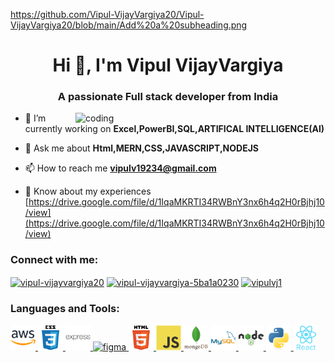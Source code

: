 https://github.com/Vipul-VijayVargiya20/Vipul-VijayVargiya20/blob/main/Add%20a%20subheading.png
<h1 align="center">Hi 👋, I'm Vipul VijayVargiya</h1>
<h3 align="center">A passionate Full stack developer from India</h3>
<img align="right" alt="coding" width="400" src="https://www.google.com/url?sa=i&url=https%3A%2F%2Fgiphy.com%2Fgifs%2FY4ak9Ki2GZCbJxAnJD&psig=AOvVaw2vnlA-B85wAqWZFhuGjPX5&ust=1738313629717000&source=images&cd=vfe&opi=89978449&ved=0CBMQjRxqFwoTCNDs3IaJnYsDFQAAAAAdAAAAABAE">


- 🔭 I’m currently working on **Excel,PowerBI,SQL,ARTIFICAL INTELLIGENCE(AI)**

- 💬 Ask me about **Html,MERN,CSS,JAVASCRIPT,NODEJS**

- 📫 How to reach me **vipulv19234@gmail.com**

- 📄 Know about my experiences [https://drive.google.com/file/d/1IqaMKRTI34RWBnY3nx6h4q2H0rBjhj10/view](https://drive.google.com/file/d/1IqaMKRTI34RWBnY3nx6h4q2H0rBjhj10/view)

<h3 align="left">Connect with me:</h3>
<p align="left">
<a href="https://twitter.com/vipul-vijayvargiya20" target="blank"><img align="center" src="https://raw.githubusercontent.com/rahuldkjain/github-profile-readme-generator/master/src/images/icons/Social/twitter.svg" alt="vipul-vijayvargiya20" height="30" width="40" /></a>
<a href="https://linkedin.com/in/vipul-vijayvargiya-5ba1a0230" target="blank"><img align="center" src="https://raw.githubusercontent.com/rahuldkjain/github-profile-readme-generator/master/src/images/icons/Social/linked-in-alt.svg" alt="vipul-vijayvargiya-5ba1a0230" height="30" width="40" /></a>
<a href="https://www.leetcode.com/vipulvj1" target="blank"><img align="center" src="https://raw.githubusercontent.com/rahuldkjain/github-profile-readme-generator/master/src/images/icons/Social/leet-code.svg" alt="vipulvj1" height="30" width="40" /></a>
</p>

<h3 align="left">Languages and Tools:</h3>
<p align="left"> <a href="https://aws.amazon.com" target="_blank" rel="noreferrer"> <img src="https://raw.githubusercontent.com/devicons/devicon/master/icons/amazonwebservices/amazonwebservices-original-wordmark.svg" alt="aws" width="40" height="40"/> </a> <a href="https://www.w3schools.com/css/" target="_blank" rel="noreferrer"> <img src="https://raw.githubusercontent.com/devicons/devicon/master/icons/css3/css3-original-wordmark.svg" alt="css3" width="40" height="40"/> </a> <a href="https://expressjs.com" target="_blank" rel="noreferrer"> <img src="https://raw.githubusercontent.com/devicons/devicon/master/icons/express/express-original-wordmark.svg" alt="express" width="40" height="40"/> </a> <a href="https://www.figma.com/" target="_blank" rel="noreferrer"> <img src="https://www.vectorlogo.zone/logos/figma/figma-icon.svg" alt="figma" width="40" height="40"/> </a> <a href="https://www.w3.org/html/" target="_blank" rel="noreferrer"> <img src="https://raw.githubusercontent.com/devicons/devicon/master/icons/html5/html5-original-wordmark.svg" alt="html5" width="40" height="40"/> </a> <a href="https://developer.mozilla.org/en-US/docs/Web/JavaScript" target="_blank" rel="noreferrer"> <img src="https://raw.githubusercontent.com/devicons/devicon/master/icons/javascript/javascript-original.svg" alt="javascript" width="40" height="40"/> </a> <a href="https://www.mongodb.com/" target="_blank" rel="noreferrer"> <img src="https://raw.githubusercontent.com/devicons/devicon/master/icons/mongodb/mongodb-original-wordmark.svg" alt="mongodb" width="40" height="40"/> </a> <a href="https://www.mysql.com/" target="_blank" rel="noreferrer"> <img src="https://raw.githubusercontent.com/devicons/devicon/master/icons/mysql/mysql-original-wordmark.svg" alt="mysql" width="40" height="40"/> </a> <a href="https://nodejs.org" target="_blank" rel="noreferrer"> <img src="https://raw.githubusercontent.com/devicons/devicon/master/icons/nodejs/nodejs-original-wordmark.svg" alt="nodejs" width="40" height="40"/> </a> <a href="https://www.python.org" target="_blank" rel="noreferrer"> <img src="https://raw.githubusercontent.com/devicons/devicon/master/icons/python/python-original.svg" alt="python" width="40" height="40"/> </a> <a href="https://reactjs.org/" target="_blank" rel="noreferrer"> <img src="https://raw.githubusercontent.com/devicons/devicon/master/icons/react/react-original-wordmark.svg" alt="react" width="40" height="40"/> </a> </p>
